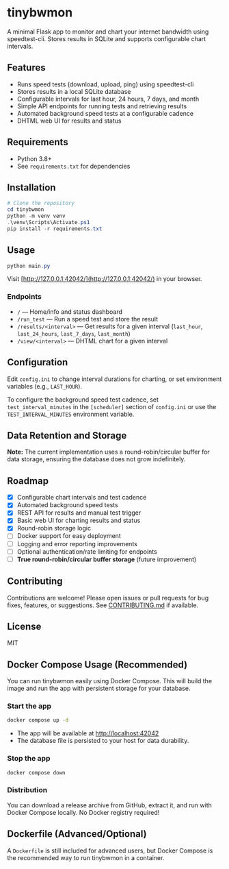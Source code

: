 # tinybwmon

A minimal Flask app to monitor and chart your internet bandwidth using speedtest-cli. Stores results in SQLite and supports configurable chart intervals.

## Features
- Runs speed tests (download, upload, ping) using speedtest-cli
- Stores results in a local SQLite database
- Configurable intervals for last hour, 24 hours, 7 days, and month
- Simple API endpoints for running tests and retrieving results
- Automated background speed tests at a configurable cadence
- DHTML web UI for results and status

## Requirements
- Python 3.8+
- See `requirements.txt` for dependencies

## Installation
```powershell
# Clone the repository
cd tinybwmon
python -m venv venv
.\venv\Scripts\Activate.ps1
pip install -r requirements.txt
```

## Usage
```powershell
python main.py
```
Visit [http://127.0.0.1:42042/](http://127.0.0.1:42042/) in your browser.

### Endpoints
- `/` — Home/info and status dashboard
- `/run_test` — Run a speed test and store the result
- `/results/<interval>` — Get results for a given interval (`last_hour`, `last_24_hours`, `last_7_days`, `last_month`)
- `/view/<interval>` — DHTML chart for a given interval

## Configuration
Edit `config.ini` to change interval durations for charting, or set environment variables (e.g., `LAST_HOUR`).

To configure the background speed test cadence, set `test_interval_minutes` in the `[scheduler]` section of `config.ini` or use the `TEST_INTERVAL_MINUTES` environment variable.

## Data Retention and Storage
**Note:** The current implementation uses a round-robin/circular buffer for data storage, ensuring the database does not grow indefinitely.

## Roadmap
- [x] Configurable chart intervals and test cadence
- [x] Automated background speed tests
- [x] REST API for results and manual test trigger
- [x] Basic web UI for charting results and status
- [x] Round-robin storage logic
- [ ] Docker support for easy deployment
- [ ] Logging and error reporting improvements
- [ ] Optional authentication/rate limiting for endpoints
- [ ] **True round-robin/circular buffer storage** (future improvement)

## Contributing
Contributions are welcome! Please open issues or pull requests for bug fixes, features, or suggestions. See [CONTRIBUTING.md](CONTRIBUTING.md) if available.

## License
MIT

## Docker Compose Usage (Recommended)
You can run tinybwmon easily using Docker Compose. This will build the image and run the app with persistent storage for your database.

### Start the app
```sh
docker compose up -d
```

- The app will be available at [http://localhost:42042](http://localhost:42042)
- The database file is persisted to your host for data durability.

### Stop the app
```sh
docker compose down
```

### Distribution
You can download a release archive from GitHub, extract it, and run with Docker Compose locally. No Docker registry required!

## Dockerfile (Advanced/Optional)
A `Dockerfile` is still included for advanced users, but Docker Compose is the recommended way to run tinybwmon in a container.
